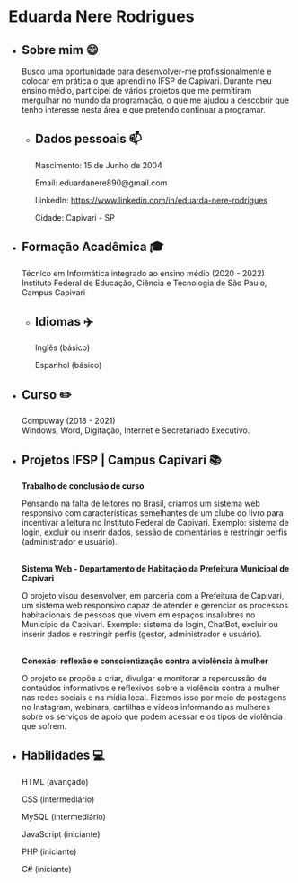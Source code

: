 <!DOCTYPE html>
<html>
<head>
  <meta charset="UTF-8">
</head>
<body>
  <h1>Eduarda Nere Rodrigues</h1>
  <ul>
    <li>
      <h2>Sobre mim 😄</h2>
      <p>Busco uma oportunidade para desenvolver-me profissionalmente e colocar em prática o que aprendi no IFSP de Capivari. Durante meu ensino médio, participei de vários projetos que me permitiram mergulhar no mundo da programação, o que me ajudou a descobrir que tenho interesse nesta área e que pretendo continuar a programar.</p>
    </li>
    <ul>
      <li>
        <h2>Dados pessoais 📫</h2>
        <p>Nascimento: 15 de Junho de 2004</p>
        <p>Email: eduardanere890@gmail.com</p>
        <p>LinkedIn: <a href="https://www.linkedin.com/in/eduarda-nere-rodrigues" target="_blank">https://www.linkedin.com/in/eduarda-nere-rodrigues</a></p>
        <p>Cidade: Capivari - SP</p>
      </li>
    </ul>
    <li>
      <h2>Formação Acadêmica 🎓</h2>
      <p>Técnico em Informática integrado ao ensino médio (2020 - 2022) <br> Instituto Federal de Educação, Ciência e Tecnologia de São Paulo, Campus Capivari</p>
    </li>
    <ul>
      <li>
        <h2>Idiomas ✈️</h2>
        <p>Inglês (básico)</p>
        <p>Espanhol (básico)</p>
      </li>
    </ul>
    <li>
      <h2>Curso ✏️</h2>
      <p>Compuway (2018 - 2021) <br> Windows, Word, Digitação, Internet e Secretariado Executivo.</p>
    </li>
    <li>
      <h2>Projetos IFSP | Campus Capivari 📚</h2>
        <label><b>Trabalho de conclusão de curso</b></label>
        <p> Pensando na falta de leitores no Brasil, criamos um sistema web responsivo com características semelhantes de um clube do livro para incentivar a leitura no Instituto Federal de Capivari. Exemplo: sistema de login, excluir ou inserir dados, sessão de comentários e restringir perfis (administrador e usuário).</p>
        <br>
        <label><b>Sistema Web - Departamento de Habitação da Prefeitura Municipal de Capivari</b></label>
        <p> O projeto visou desenvolver, em parceria com a Prefeitura de Capivari, um sistema web responsivo capaz de atender e gerenciar os processos habitacionais de pessoas que vivem em espaços insalubres no Município de Capivari. Exemplo: sistema de login, ChatBot, excluir ou inserir dados e restringir perfis (gestor, administrador e usuário). </p>
        <br>
        <label><b>Conexão: reflexão e conscientização contra a violência à mulher</b></label>
        <p> O projeto se propõe a criar, divulgar e monitorar a repercussão de conteúdos informativos e reflexivos sobre a violência contra a mulher nas redes sociais e na mídia local. Fizemos isso por meio de postagens no Instagram, webinars, cartilhas e vídeos informando as mulheres sobre os serviços de apoio que podem acessar e os tipos de violência que sofrem. </p>
    </li>
  </ul>
  <ul>
    <li>
      <h2>Habilidades 💻</h2>
      <p>HTML (avançado)</p>
      <p>CSS (intermediário)</p>
      <p>MySQL (intermediário)</p>
      <p>JavaScript (iniciante)</p>
      <p>PHP (iniciante)</p>
      <p>C# (iniciante)</p>
    </li>
  </ul>
</body>
</html>

